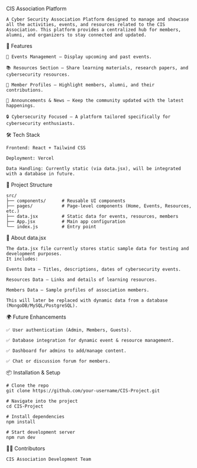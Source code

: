 CIS Association Platform

    A Cyber Security Association Platform designed to manage and showcase all the activities, events, and resources related to the CIS Association. This platform provides a centralized hub for members, alumni, and organizers to stay connected and updated.

🚀 Features

    📌 Events Management – Display upcoming and past events.

    📚 Resources Section – Share learning materials, research papers, and cybersecurity resources.

    👥 Member Profiles – Highlight members, alumni, and their contributions.

    📰 Announcements & News – Keep the community updated with the latest happenings.

    🔒 Cybersecurity Focused – A platform tailored specifically for cybersecurity enthusiasts.

🛠️ Tech Stack

    Frontend: React + Tailwind CSS

    Deployment: Vercel

    Data Handling: Currently static (via data.jsx), will be integrated with a database in future.

📂 Project Structure

    src/
    ├── components/      # Reusable UI components  
    ├── pages/           # Page-level components (Home, Events, Resources, etc.)  
    ├── data.jsx         # Static data for events, resources, members  
    ├── App.jsx          # Main app configuration  
    └── index.js         # Entry point  

📄 About data.jsx

    The data.jsx file currently stores static sample data for testing and development purposes.
    It includes:

    Events Data – Titles, descriptions, dates of cybersecurity events.

    Resources Data – Links and details of learning resources.

    Members Data – Sample profiles of association members.

    This will later be replaced with dynamic data from a database (MongoDB/MySQL/PostgreSQL).

🌍 Future Enhancements

    ✅ User authentication (Admin, Members, Guests).

    ✅ Database integration for dynamic event & resource management.

    ✅ Dashboard for admins to add/manage content.

    ✅ Chat or discussion forum for members.

📦 Installation & Setup

    # Clone the repo
    git clone https://github.com/your-username/CIS-Project.git

    # Navigate into the project
    cd CIS-Project

    # Install dependencies
    npm install

    # Start development server
    npm run dev

👨‍💻 Contributors

    CIS Association Development Team